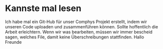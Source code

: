# Kannste mal lesen
Ich habe mal ein Git-Hub für unser Comphys Projekt erstellt, indem wir unseren Code uploaden und zusammenführen können. Sollte hoffentlich die Arbeit erleichtern. Wenn wir was bearbeiten, müssen wir immer bescheid sagen, welches File, damit keine Überschreibungen stattfinden.
Hallo Freunde